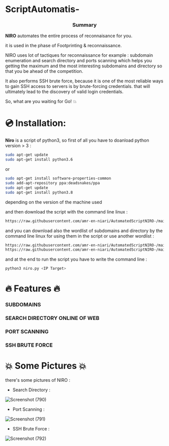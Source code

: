 # ScriptAutomatis-
 
<h3 align="center">Summary</h3>
 
**NIRO** automates the entire process of reconnaisance for you.

it is used in the phase of Footprinting & reconnaissance.
 
NIRO uses lot of tactiques for reconnaissance for example : subdomain enumeration and search directory and ports scanning which helps you getting the maximum and the most interesting subdomains and directory so that you be ahead of the competition.   
  
It also performs SSH brute force, because it is one of the most reliable ways to gain SSH access to servers is by brute-forcing credentials. that will ultimately lead to the discovery of valid login credentials. 
 
So, what are you waiting for Go!  :boom:


# 💿 Installation:
**Niro** is a script of python3, so first of all you have to doanload python version > 3 :

```bash
sudo apt-get update
sudo apt-get install python3.6
```
or 

```bash
sudo apt-get install software-properties-common
sudo add-apt-repository ppa:deadsnakes/ppa
sudo apt-get update
sudo apt-get install python3.8
```
depending on the version of the machine used

and then download the script with the command line linux :
```bash
https://raw.githubusercontent.com/amr-en-niari/AutomatedScriptNIRO-/main/niro.py
```
and you can download also the wordlist of subdomains and directory by the command line linux for using them in the script or use another wordlist :
```bash
https://raw.githubusercontent.com/amr-en-niari/AutomatedScriptNIRO-/main/subdomains.txt
https://raw.githubusercontent.com/amr-en-niari/AutomatedScriptNIRO-/main/directory-list-2.3-medium.txt
```
and at the end to run the script you have to write the command line :
```bash
python3 niro.py <IP Target>
```
# :fire: Features :fire:

### SUBDOMAINS
### SEARCH DIRECTORY ONLINE OF WEB
### PORT SCANNING
### SSH BRUTE FORCE

# :boom: Some Pictures :boom:

there's some pictures of NIRO :

* Search Directory :

![Screenshot (790)](https://user-images.githubusercontent.com/65505262/131885539-1a6f1c3d-f651-4868-a8e1-82389aad9121.png)


* Port Scanning :

![Screenshot (791)](https://user-images.githubusercontent.com/65505262/131859206-0768523b-1dec-4b11-a4c8-8a3c3f56e929.png)

* SSH Brute Force :

![Screenshot (792)](https://user-images.githubusercontent.com/65505262/131885627-af0e3f50-5397-4a76-9478-93f4b20e72d1.png)

